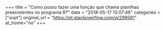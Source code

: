 +++
title = "Como posso fazer uma função que chama planilhas preexistentes no programa R?"
date = "2018-05-17 13:07:46"
categories = ["sopt"]
original_url = "https://pt.stackoverflow.com/q/299591"
at_home="no"
+++

